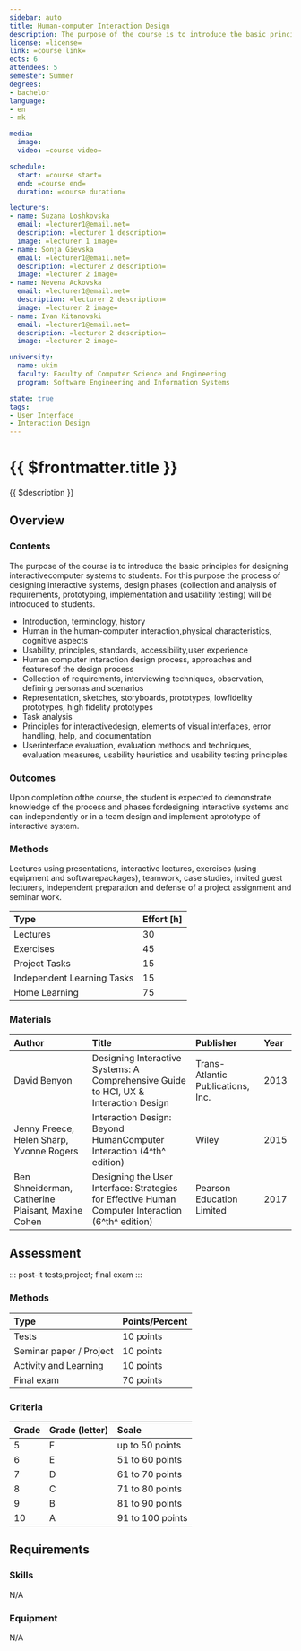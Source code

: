 ```yaml
---
sidebar: auto
title: Human-computer Interaction Design
description: The purpose of the course is to introduce the basic principles for designing interactive computer systems to students.
license: =license=
link: =course link=
ects: 6
attendees: 5
semester: Summer
degrees:
- bachelor
language: 
- en
- mk

media:
  image:
  video: =course video=

schedule:
  start: =course start=
  end: =course end=
  duration: =course duration=

lecturers:
- name: Suzana Loshkovska
  email: =lecturer1@email.net=
  description: =lecturer 1 description=
  image: =lecturer 1 image=
- name: Sonja Gievska
  email: =lecturer1@email.net=
  description: =lecturer 2 description=
  image: =lecturer 2 image=
- name: Nevena Ackovska
  email: =lecturer1@email.net=
  description: =lecturer 2 description=
  image: =lecturer 2 image=
- name: Ivan Kitanovski
  email: =lecturer1@email.net=
  description: =lecturer 2 description=
  image: =lecturer 2 image=

university:
  name: ukim
  faculty: Faculty of Computer Science and Engineering
  program: Software Engineering and Information Systems

state: true
tags:
- User Interface
- Interaction Design
---
```


# {{ $frontmatter.title }}

{{ $description }}

## Overview

### Contents

The purpose of the course is to introduce the basic principles for designing interactivecomputer systems to students. For this purpose the process of designing interactive systems,   design phases (collection and analysis of requirements, prototyping, implementation and usability testing) will be introduced to students.

* Introduction, terminology, history
* Human in the human-computer interaction,physical characteristics, cognitive aspects
* Usability, principles, standards, accessibility,user experience
* Human computer interaction design process, approaches and featuresof the design process
* Collection of requirements, interviewing techniques, observation, defining personas and scenarios
* Representation, sketches, storyboards, prototypes, lowfidelity prototypes,  high fidelity prototypes
* Task analysis
* Principles for interactivedesign, elements of visual interfaces, error handling, help, and documentation
* Userinterface evaluation, evaluation methods and techniques, evaluation measures, usability heuristics and usability testing principles

### Outcomes

Upon completion ofthe course, the student is expected to demonstrate knowledge of the process and phases fordesigning interactive systems and can independently or in a team design and implement aprototype of interactive system.

### Methods

Lectures using presentations, interactive lectures, exercises (using equipment and softwarepackages), teamwork, case studies, invited guest lecturers, independent preparation and defense of a project assignment and seminar work.

| Type                       | Effort \[h\] |
| :------------------------- | :----------- |
| Lectures                   | 30           |
| Exercises                  | 45           |
| Project Tasks              | 15           |
| Independent Learning Tasks | 15           |
| Home Learning              | 75           |


### Materials

 | Author                                            | Title                                                                                              | Publisher                         | Year |
 | :------------------------------------------------ | :------------------------------------------------------------------------------------------------- | :-------------------------------- | :--- |
 | David Benyon                                      | Designing Interactive Systems: A Comprehensive Guide to HCI, UX & Interaction Design               | Trans-Atlantic Publications, Inc. | 2013 |
 | Jenny Preece, Helen Sharp, Yvonne Rogers          | Interaction Design: Beyond HumanComputer Interaction (4^th^ edition)                               | Wiley                             | 2015 |
 | Ben Shneiderman, Catherine Plaisant, Maxine Cohen | Designing the User Interface: Strategies for Effective Human Computer Interaction  (6^th^ edition) | Pearson  Education Limited        | 2017 |

## Assessment

::: post-it
tests;project; final exam
:::

### Methods

| Type                    | Points/Percent |
| :---------------------- | :------------- |
| Tests                   | 10 points      |
| Seminar paper / Project | 10 points      |
| Activity and Learning   | 10 points      |
| Final exam              | 70 points      |

### Criteria

| Grade | Grade (letter) | Scale            |
| :---- | :------------- | :--------------- |
| 5     | F              | up to 50 points  |
| 6     | E              | 51 to 60 points  |
| 7     | D              | 61 to 70 points  |
| 8     | C              | 71 to 80 points  |
| 9     | B              | 81 to 90 points  |
| 10    | A              | 91 to 100 points |

## Requirements

### Skills

N/A

### Equipment

N/A
